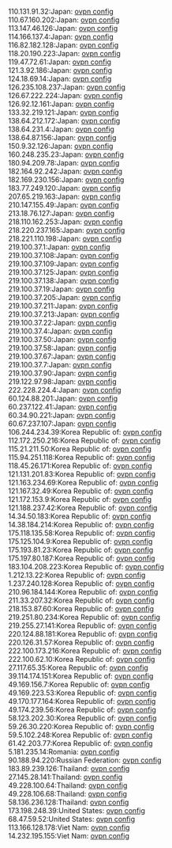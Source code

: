 110.131.91.32:Japan: [ovpn config](vpn/110_131_91_32.ovpn)  
110.67.160.202:Japan: [ovpn config](vpn/110_67_160_202.ovpn)  
113.147.46.126:Japan: [ovpn config](vpn/113_147_46_126.ovpn)  
114.166.137.4:Japan: [ovpn config](vpn/114_166_137_4.ovpn)  
116.82.182.128:Japan: [ovpn config](vpn/116_82_182_128.ovpn)  
118.20.190.223:Japan: [ovpn config](vpn/118_20_190_223.ovpn)  
119.47.72.61:Japan: [ovpn config](vpn/119_47_72_61.ovpn)  
121.3.92.186:Japan: [ovpn config](vpn/121_3_92_186.ovpn)  
124.18.69.14:Japan: [ovpn config](vpn/124_18_69_14.ovpn)  
126.235.108.237:Japan: [ovpn config](vpn/126_235_108_237.ovpn)  
126.67.222.224:Japan: [ovpn config](vpn/126_67_222_224.ovpn)  
126.92.12.161:Japan: [ovpn config](vpn/126_92_12_161.ovpn)  
133.32.219.121:Japan: [ovpn config](vpn/133_32_219_121.ovpn)  
138.64.212.172:Japan: [ovpn config](vpn/138_64_212_172.ovpn)  
138.64.231.4:Japan: [ovpn config](vpn/138_64_231_4.ovpn)  
138.64.87.156:Japan: [ovpn config](vpn/138_64_87_156.ovpn)  
150.9.32.126:Japan: [ovpn config](vpn/150_9_32_126.ovpn)  
160.248.235.23:Japan: [ovpn config](vpn/160_248_235_23.ovpn)  
180.94.209.78:Japan: [ovpn config](vpn/180_94_209_78.ovpn)  
182.164.92.242:Japan: [ovpn config](vpn/182_164_92_242.ovpn)  
182.169.230.156:Japan: [ovpn config](vpn/182_169_230_156.ovpn)  
183.77.249.120:Japan: [ovpn config](vpn/183_77_249_120.ovpn)  
207.65.219.163:Japan: [ovpn config](vpn/207_65_219_163.ovpn)  
210.147.155.49:Japan: [ovpn config](vpn/210_147_155_49.ovpn)  
213.18.76.127:Japan: [ovpn config](vpn/213_18_76_127.ovpn)  
218.110.162.253:Japan: [ovpn config](vpn/218_110_162_253.ovpn)  
218.220.237.165:Japan: [ovpn config](vpn/218_220_237_165.ovpn)  
218.221.110.198:Japan: [ovpn config](vpn/218_221_110_198.ovpn)  
219.100.37.1:Japan: [ovpn config](vpn/219_100_37_1.ovpn)  
219.100.37.108:Japan: [ovpn config](vpn/219_100_37_108.ovpn)  
219.100.37.109:Japan: [ovpn config](vpn/219_100_37_109.ovpn)  
219.100.37.125:Japan: [ovpn config](vpn/219_100_37_125.ovpn)  
219.100.37.138:Japan: [ovpn config](vpn/219_100_37_138.ovpn)  
219.100.37.19:Japan: [ovpn config](vpn/219_100_37_19.ovpn)  
219.100.37.205:Japan: [ovpn config](vpn/219_100_37_205.ovpn)  
219.100.37.211:Japan: [ovpn config](vpn/219_100_37_211.ovpn)  
219.100.37.213:Japan: [ovpn config](vpn/219_100_37_213.ovpn)  
219.100.37.22:Japan: [ovpn config](vpn/219_100_37_22.ovpn)  
219.100.37.4:Japan: [ovpn config](vpn/219_100_37_4.ovpn)  
219.100.37.50:Japan: [ovpn config](vpn/219_100_37_50.ovpn)  
219.100.37.58:Japan: [ovpn config](vpn/219_100_37_58.ovpn)  
219.100.37.67:Japan: [ovpn config](vpn/219_100_37_67.ovpn)  
219.100.37.7:Japan: [ovpn config](vpn/219_100_37_7.ovpn)  
219.100.37.90:Japan: [ovpn config](vpn/219_100_37_90.ovpn)  
219.122.97.98:Japan: [ovpn config](vpn/219_122_97_98.ovpn)  
222.228.224.4:Japan: [ovpn config](vpn/222_228_224_4.ovpn)  
60.124.88.201:Japan: [ovpn config](vpn/60_124_88_201.ovpn)  
60.237.122.41:Japan: [ovpn config](vpn/60_237_122_41.ovpn)  
60.34.90.221:Japan: [ovpn config](vpn/60_34_90_221.ovpn)  
60.67.237.107:Japan: [ovpn config](vpn/60_67_237_107.ovpn)  
106.244.234.39:Korea Republic of: [ovpn config](vpn/106_244_234_39.ovpn)  
112.172.250.216:Korea Republic of: [ovpn config](vpn/112_172_250_216.ovpn)  
115.21.211.50:Korea Republic of: [ovpn config](vpn/115_21_211_50.ovpn)  
115.94.251.118:Korea Republic of: [ovpn config](vpn/115_94_251_118.ovpn)  
118.45.26.171:Korea Republic of: [ovpn config](vpn/118_45_26_171.ovpn)  
121.131.201.83:Korea Republic of: [ovpn config](vpn/121_131_201_83.ovpn)  
121.163.234.69:Korea Republic of: [ovpn config](vpn/121_163_234_69.ovpn)  
121.167.32.49:Korea Republic of: [ovpn config](vpn/121_167_32_49.ovpn)  
121.172.153.9:Korea Republic of: [ovpn config](vpn/121_172_153_9.ovpn)  
121.188.237.42:Korea Republic of: [ovpn config](vpn/121_188_237_42.ovpn)  
14.34.50.183:Korea Republic of: [ovpn config](vpn/14_34_50_183.ovpn)  
14.38.184.214:Korea Republic of: [ovpn config](vpn/14_38_184_214.ovpn)  
175.118.135.58:Korea Republic of: [ovpn config](vpn/175_118_135_58.ovpn)  
175.125.104.9:Korea Republic of: [ovpn config](vpn/175_125_104_9.ovpn)  
175.193.81.23:Korea Republic of: [ovpn config](vpn/175_193_81_23.ovpn)  
175.197.80.187:Korea Republic of: [ovpn config](vpn/175_197_80_187.ovpn)  
183.104.208.223:Korea Republic of: [ovpn config](vpn/183_104_208_223.ovpn)  
1.212.13.22:Korea Republic of: [ovpn config](vpn/1_212_13_22.ovpn)  
1.237.240.128:Korea Republic of: [ovpn config](vpn/1_237_240_128.ovpn)  
210.96.184.144:Korea Republic of: [ovpn config](vpn/210_96_184_144.ovpn)  
211.33.207.32:Korea Republic of: [ovpn config](vpn/211_33_207_32.ovpn)  
218.153.87.60:Korea Republic of: [ovpn config](vpn/218_153_87_60.ovpn)  
219.251.80.234:Korea Republic of: [ovpn config](vpn/219_251_80_234.ovpn)  
219.255.27.141:Korea Republic of: [ovpn config](vpn/219_255_27_141.ovpn)  
220.124.88.181:Korea Republic of: [ovpn config](vpn/220_124_88_181.ovpn)  
220.126.31.57:Korea Republic of: [ovpn config](vpn/220_126_31_57.ovpn)  
222.100.173.216:Korea Republic of: [ovpn config](vpn/222_100_173_216.ovpn)  
222.100.62.10:Korea Republic of: [ovpn config](vpn/222_100_62_10.ovpn)  
27.117.65.35:Korea Republic of: [ovpn config](vpn/27_117_65_35.ovpn)  
39.114.174.151:Korea Republic of: [ovpn config](vpn/39_114_174_151.ovpn)  
49.169.156.7:Korea Republic of: [ovpn config](vpn/49_169_156_7.ovpn)  
49.169.223.53:Korea Republic of: [ovpn config](vpn/49_169_223_53.ovpn)  
49.170.177.164:Korea Republic of: [ovpn config](vpn/49_170_177_164.ovpn)  
49.174.239.56:Korea Republic of: [ovpn config](vpn/49_174_239_56.ovpn)  
58.123.202.30:Korea Republic of: [ovpn config](vpn/58_123_202_30.ovpn)  
59.26.30.220:Korea Republic of: [ovpn config](vpn/59_26_30_220.ovpn)  
59.5.102.248:Korea Republic of: [ovpn config](vpn/59_5_102_248.ovpn)  
61.42.203.77:Korea Republic of: [ovpn config](vpn/61_42_203_77.ovpn)  
5.181.235.14:Romania: [ovpn config](vpn/5_181_235_14.ovpn)  
90.188.94.220:Russian Federation: [ovpn config](vpn/90_188_94_220.ovpn)  
183.89.239.126:Thailand: [ovpn config](vpn/183_89_239_126.ovpn)  
27.145.28.141:Thailand: [ovpn config](vpn/27_145_28_141.ovpn)  
49.228.100.64:Thailand: [ovpn config](vpn/49_228_100_64.ovpn)  
49.228.106.68:Thailand: [ovpn config](vpn/49_228_106_68.ovpn)  
58.136.236.128:Thailand: [ovpn config](vpn/58_136_236_128.ovpn)  
173.198.248.39:United States: [ovpn config](vpn/173_198_248_39.ovpn)  
68.47.59.52:United States: [ovpn config](vpn/68_47_59_52.ovpn)  
113.166.128.178:Viet Nam: [ovpn config](vpn/113_166_128_178.ovpn)  
14.232.195.155:Viet Nam: [ovpn config](vpn/14_232_195_155.ovpn)  
